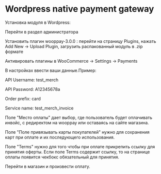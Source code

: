 # Wordpress native payment gateway

Установка модуля в Wordpress:

Перейти в раздел администратора

Установить плагин wooppay-3.0.0 : перейти на страницу Plugins, нажать Add New -> Upload Plugin, загрузить распакованный модуль в .zip формате

Активировать плагины в WooCommerce -> Settings -> Payments

В настройках  ввести ваши данные.Пример:

API Username: test_merch

API Password: A12345678a

Order prefix: card

Service name: test_merch_invoice

Поле "Место оплаты" дает выбор, где пользователь будет оплачивать инвойс, с редиректом на wooppay или оставаясь на сайте магазина.

Поле "Поле привязывать карты покупателей" нужно для сохранения карт при оплате и их последующего использования.

Поле "Terms" нужно для того чтобы при оплате прикрепить ссылку для принятия оферты. Если поле Terms содержит ссылку, то на странице оплаты появится чекбокс обязательный для принятия.

Перейти в магазин и произвести оплату.

